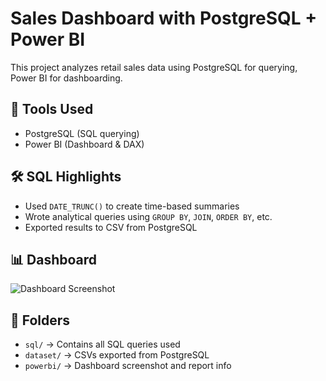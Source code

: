 # Sales Dashboard with PostgreSQL + Power BI

This project analyzes retail sales data using PostgreSQL for querying, Power BI for dashboarding.

## 🔧 Tools Used
- PostgreSQL (SQL querying)
- Power BI (Dashboard & DAX)

## 🛠️ SQL Highlights
- Used `DATE_TRUNC()` to create time-based summaries
- Wrote analytical queries using `GROUP BY`, `JOIN`, `ORDER BY`, etc.
- Exported results to CSV from PostgreSQL

## 📊 Dashboard
![Dashboard Screenshot](powerbi/dashboard_screenshot.png)

## 📁 Folders
- `sql/` → Contains all SQL queries used
- `dataset/` → CSVs exported from PostgreSQL
- `powerbi/` → Dashboard screenshot and report info
